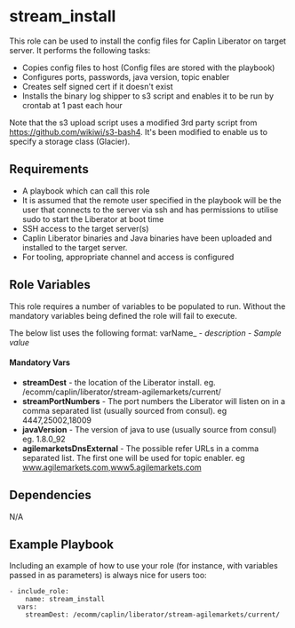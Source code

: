 stream_install
=========

This role can be used to install the config files for Caplin Liberator on target server. 
It performs the following tasks:
* Copies config files to host (Config files are stored with the playbook)
* Configures ports, passwords, java version, topic enabler
* Creates self signed cert if it doesn't exist
* Installs the binary log shipper to s3 script and enables it to be run by crontab at 1 past each hour

Note that the s3 upload script uses a modified 3rd party script from https://github.com/wikiwi/s3-bash4. It's been modified to enable us to specify a storage class (Glacier).

Requirements
------------

* A playbook which can call this role
* It is assumed that the remote user specified in the playbook will be the user that connects to the server via ssh and has permissions to utilise sudo to start the Liberator at boot time
* SSH access to the target server(s)
* Caplin Liberator binaries and Java binaries have been uploaded and installed to the target server.
* For tooling, appropriate channel and access is configured

Role Variables
--------------

This role requires a number of variables to be populated to run. Without the mandatory variables being defined the role will fail to execute.

The below list uses the following format: varName_ - _description_ -  _Sample_ _value_

#### Mandatory Vars ####
* __streamDest__ - the location of the Liberator install. eg. /ecomm/caplin/liberator/stream-agilemarkets/current/
* __streamPortNumbers__ - The port numbers the Liberator will listen on in a comma separated list (usually sourced from consul). eg 4447,25002,18009
* __javaVersion__ - The version of java to use (usually source from consul) eg. 1.8.0_92
* __agilemarketsDnsExternal__ - The possible refer URLs in a comma separated list. The first one will be used for topic enabler. eg www.agilemarkets.com,www5.agilemarkets.com

Dependencies
------------
N/A

Example Playbook
----------------

Including an example of how to use your role (for instance, with variables passed in as parameters) is always nice for users too:

```
- include_role:
    name: stream_install
  vars:
    streamDest: /ecomm/caplin/liberator/stream-agilemarkets/current/
```

